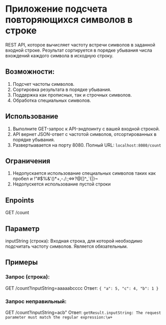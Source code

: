 # Приложение подсчета повторяющихся символов в строке
REST API, которое вычисляет частоту встречи символов в заданной входной строке. Результат сортируется в порядке убывания числа вхождений каждого символа в исходную строку.

## Возможности:
1. Подсчет частоты символов.
2. Сортировка результата в порядке убывания.
3. Поддержка как прописных, так и строчных символов.
4. Обработка специальных символов.

## Использование
1. Выполните GET-запрос к API-эндпоинту с вашей входной строкой.
2. API вернет JSON-ответ с частотой символов, отсортированных в порядке убывания.
3. Развертыавается на порту 8080. Полный URL: `localhost:8080/count`

## Ограничения
1. Недопускается использование специальных символов таких как пробел и !"#$%&'()*+,-./:;<=>?@[\]^_`{|}~
2. Недопускется использование пустой строки

## Enpoints
GET /count

## Параметр
inputString (строка): Входная строка, для которой необходимо подсчитать частоту символов. Является обязательным.

## Примеры
### Запрос (строка):
GET /count?inputString=aaaaabcccc
Ответ:
`{
"a": 5,
"c": 4,
"b": 1
}
`

### Запрос неправильный:
GET /count?inputString=acb"
Ответ: `getResult.inputString: The request parameter must match the regular expression:\w+`



